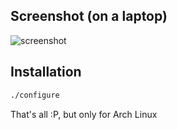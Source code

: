 ## Screenshot (on a laptop)
![screenshot](https://kfatyuip.github.io/screenshot.png)

## Installation
```bash
./configure
```
That's all :P, but only for Arch Linux
